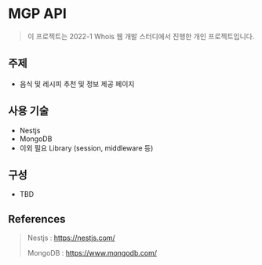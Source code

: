 # MGP API

> 이 프로젝트는 2022-1 Whois 웹 개발 스터디에서 진행한 개인 프로젝트입니다.

## 주제

-   음식 및 레시피 추천 및 정보 제공 페이지

## 사용 기술

-   Nestjs
-   MongoDB
-   이외 필요 Library (session, middleware 등)

## 구성

-   TBD

## References

> Nestjs : https://nestjs.com/
>
> MongoDB : https://www.mongodb.com/
